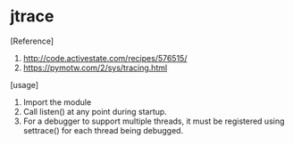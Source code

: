 # jtrace
[Reference]
1. http://code.activestate.com/recipes/576515/
2. https://pymotw.com/2/sys/tracing.html



[usage]
1. Import the module 
2. Call listen() at any point during startup.
3. For a debugger to support multiple threads, it must be registered using settrace() for each thread being debugged.
